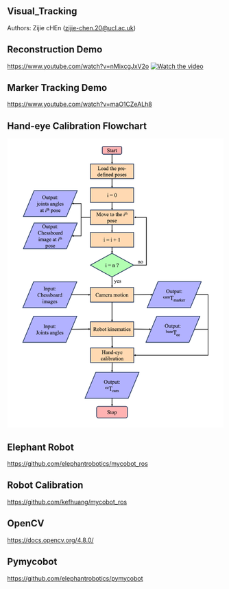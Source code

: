 ## Visual_Tracking
Authors: Zijie cHEn (zijie-chen.20@ucl.ac.uk)

## Reconstruction Demo
https://www.youtube.com/watch?v=nMixcgJxV2o
[![Watch the video](https://img.youtube.com/vi/T-D1KVIuvjA/maxresdefault.jpg)](https://youtu.be/T-D1KVIuvjA)

## Marker Tracking Demo
https://www.youtube.com/watch?v=maO1CZeALh8

## Hand-eye Calibration Flowchart
<img width="600" alt="Screenshot 2023-03-29 132056" src="Flow_Chart.png">

## Elephant Robot
https://github.com/elephantrobotics/mycobot_ros

## Robot Calibration
https://github.com/kefhuang/mycobot_ros

## OpenCV
https://docs.opencv.org/4.8.0/

## Pymycobot
https://github.com/elephantrobotics/pymycobot



